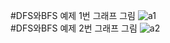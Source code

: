 #DFS와BFS 예제 1번 그래프 그림
![a1](https://user-images.githubusercontent.com/102860997/188617226-578479a5-7472-4367-a275-7203e9e3803d.png)
<br>
#DFS와BFS 예제 2번 그래프 그림
![a2](https://user-images.githubusercontent.com/102860997/188617235-1d18cac9-0c96-401e-87fb-75c9f289aab7.png)

